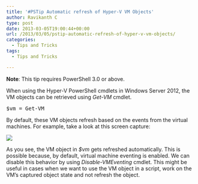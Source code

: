 ```yaml
---
title: '#PSTip Automatic refresh of Hyper-V VM Objects'
author: Ravikanth C
type: post
date: 2013-03-05T19:00:44+00:00
url: /2013/03/05/pstip-automatic-refresh-of-hyper-v-vm-objects/
categories:
  - Tips and Tricks
tags:
  - Tips and Tricks

---
```

**Note**: This tip requires PowerShell 3.0 or above.

When using the Hyper-V PowerShell cmdlets in Windows Server 2012, the VM objects can be retrieved using _Get-VM_ cmdlet.

<pre class="brush: powershell; title: ; notranslate" title="">$vm = Get-VM
</pre>

By default, these VM objects refresh based on the events from the virtual machines. For example, take a look at this screen capture:

![](/images/vm.png)

As you see, the VM object in _$vm_ gets refreshed automatically. This is possible because, by default, virtual machine eventing is enabled. We can disable this behavior by using _Disable-VMEventing_ cmdlet. This might be useful in cases when we want to use the VM object in a script, work on the VM&#8217;s captured object state and not refresh the object.